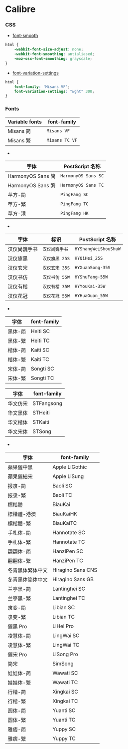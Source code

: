 # Calibre

### CSS

- [font-smooth](https://developer.mozilla.org/zh-CN/docs/Web/CSS/font-smooth)

```css
html {
    -webkit-font-size-adjust: none;
    -webkit-font-smoothing: antialiased;
    -moz-osx-font-smoothing: grayscale;
}
```

- [font-variation-settings](https://developer.mozilla.org/zh-CN/docs/Web/CSS/font-variation-settings)
```css
html {
    font-family: 'Misans VF';
    font-variation-settings: "wght" 300;
}
```

### Fonts

| Variable fonts | font-family |
| --- | ---|
| Misans 简 | `Misans VF` |
| Misans 繁 | `Misans TC VF` |

-

| 字体 | PostScript 名称 |
| --- | ---|
| HarmonyOS Sans 简 | `HarmonyOS Sans SC` |
| HarmonyOS Sans 繁 | `HarmonyOS Sans TC` |
| 苹方-简 | `PingFang SC` |
| 苹方-繁 | `PingFang TC` |
| 苹方-港 | `PingFang HK` |

-

| 字体 | 标识 | PostScript 名称 |
| --- | --- | --- |
| 汉仪尚巍手书 | `汉仪尚巍手书` | `HYShangWeiShouShuW` |
| 汉仪旗黑 | `汉仪旗黑 25S` | `HYQiHei_25S` |
| 汉仪玄宋 | `汉仪玄宋 35S` | `HYXuanSong-35S` |
| 汉仪书仿 | `汉仪书仿 55W` | `HYShuFang-55W` |
| 汉仪有楷 | `汉仪有楷 35W` | `HYYouKai-35W` |
| 汉仪花冠 | `汉仪花冠 55W` | `HYHuaGuan_55W` |

-

| 字体 | font-family |
| --- | ---|
| 黑体-简 | Heiti SC |
| 黑体-繁 | Heiti TC |
| 楷体-简 | Kaiti SC |
| 楷体-繁 | Kaiti TC |
| 宋体-简 | Songti SC |
| 宋体-繁 | Songti TC |

| 字体 | font-family |
| --- | ---|
| 华文仿宋 | STFangsong |
| 华文黑体 | STHeiti |
| 华文楷体 | STKaiti |
| 华文宋体 | STSong |

-

| 字体 | font-family |
| --- | ---|
| 蘋果儷中黑 | Apple LiGothic |
| 蘋果儷細宋 | Apple LiSung |
| 报隶-简 | Baoli SC |
| 报隶-繁 | Baoli TC |
| 標楷體 | BiauKai |
| 標楷體-港澳 | BiauKaiHK |
| 標楷體-繁 | BiauKaiTC |
| 手札体-简 | Hannotate SC |
| 手札体-繁 | Hannotate TC |
| 翩翩体-简 | HanziPen SC |
| 翩翩体-繁 | HanziPen TC |
| 冬青黑体繁体中文 | Hiragino Sans CNS |
| 冬青黑体简体中文 | Hiragino Sans GB |
| 兰亭黑-简 | Lantinghei SC |
| 兰亭黑-繁 | Lantinghei TC |
| 隶变-简 | Libian SC |
| 隶变-繁 | Libian TC |
| 儷黑 Pro | LiHei Pro |
| 凌慧体-简 | LingWai SC |
| 凌慧体-繁 | LingWai TC |
| 儷宋 Pro | LiSong Pro |
| 简宋 | SimSong |
| 娃娃体-简 | Wawati SC |
| 娃娃体-繁 | Wawati TC |
| 行楷-简 | Xingkai SC |
| 行楷-繁 | Xingkai TC |
| 圆体-简 | Yuanti SC |
| 圆体-繁 | Yuanti TC |
| 雅痞-简 | Yuppy SC |
| 雅痞-繁 | Yuppy TC |
